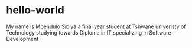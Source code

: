# hello-world
My name is Mpendulo Sibiya a final year student at Tshwane univeristy of Technology studying towards Diploma in IT specializing in Software Development
